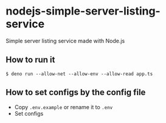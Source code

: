 # nodejs-simple-server-listing-service
Simple server listing service made with Node.js

## How to run it
`$ deno run --allow-net --allow-env --allow-read app.ts`

## How to set configs by the config file
* Copy `.env.example` or rename it to `.env`
* Set configs
